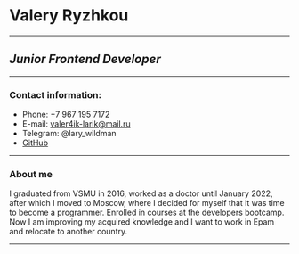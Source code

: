 # Valery Ryzhkou
---
## _Junior Frontend Developer_
---
### Contact information:

- Phone: +7 967 195 7172
- E-mail: valer4ik-larik@mail.ru
- Telegram: @lary_wildman
- [GitHub](https://github.com/ValeryRyzhkou)
---
### About me

I graduated from VSMU in 2016, worked as a doctor until January 2022, after which I moved to Moscow, where I decided for myself that it was time to become a programmer. Enrolled in courses at the developers bootcamp. Now I am improving my acquired knowledge and I want to work in Epam and relocate to another country.

---

